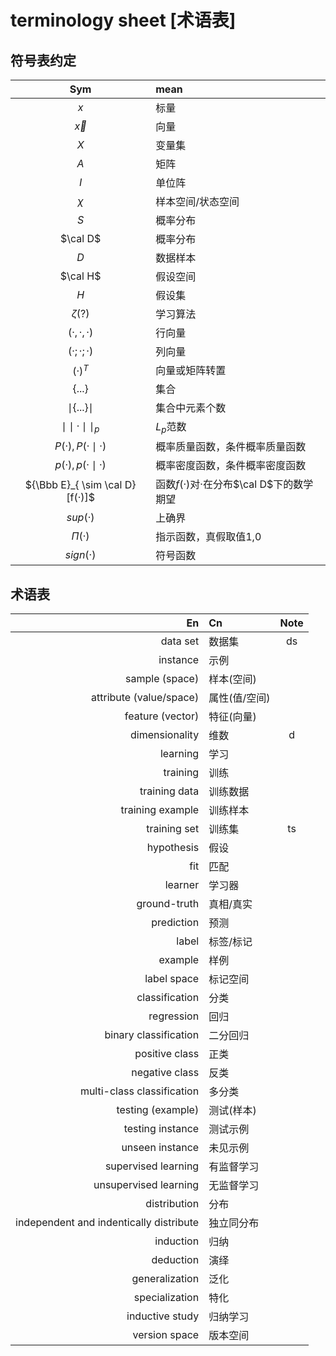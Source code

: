 # terminology sheet [术语表]
## 符号表约定

|               Sym               | mean                                      |
| :-----------------------------: | :---------------------------------------- |
|               $x$               | 标量                                      |
|            $\vec{x}$            | 向量                                      |
|               $X$               | 变量集                                    |
|               $A$               | 矩阵                                      |
|               $I$               | 单位阵                                    |
|             $\chi$              | 样本空间/状态空间                         |
|               $S$               | 概率分布                                  |
|            $\cal D$             | 概率分布                                  |
|               $D$               | 数据样本                                  |
|            $\cal H$             | 假设空间                                  |
|               $H$               | 假设集                                    |
|           $\zeta$(?)            | 学习算法                                  |
|            $(·,·,·)$            | 行向量                                    |
|            $(·;·;·)$            | 列向量                                    |
|             $(·)^T$             | 向量或矩阵转置                            |
|       $\lbrace...\rbrace$       | 集合                                      |
|  $\mid \lbrace...\rbrace \mid$  | 集合中元素个数                            |
|      $\mid\mid·\mid\mid_p$      | $L_p$范数                                 |
|       $P(·),P(· \mid ·)$        | 概率质量函数，条件概率质量函数            |
|       $p(·),p(· \mid ·)$        | 概率密度函数，条件概率密度函数            |
| ${\Bbb E}_{ \sim \cal D}[f(·)]$ | 函数$f(·)$对$·$在分布$\cal D$下的数学期望 |
|            $sup(·)$             | 上确界                                    |
|            $\Pi(·)$             | 指示函数，真假取值1,0                     |
|            $sign(·)$            | 符号函数                                  |





## 术语表


|                                      En | Cn            | Note |
| --------------------------------------: | :------------ | :--: |
|                                data set | 数据集        |  ds  |
|                                instance | 示例          |      |
|                          sample (space) | 样本(空间)    |      |
|                 attribute (value/space) | 属性(值/空间) |      |
|                        feature (vector) | 特征(向量)    |      |
|                          dimensionality | 维数          |  d   |
|                                learning | 学习          |      |
|                                training | 训练          |      |
|                           training data | 训练数据      |      |
|                        training example | 训练样本      |      |
|                            training set | 训练集        |  ts  |
|                              hypothesis | 假设          |      |
|                                     fit | 匹配          |      |
|                                 learner | 学习器        |      |
|                            ground-truth | 真相/真实     |      |
|                              prediction | 预测          |      |
|                                   label | 标签/标记     |      |
|                                 example | 样例          |      |
|                             label space | 标记空间      |      |
|                          classification | 分类          |      |
|                              regression | 回归          |      |
|                   binary classification | 二分回归      |      |
|                          positive class | 正类          |      |
|                          negative class | 反类          |      |
|              multi-class classification | 多分类        |      |
|                       testing (example) | 测试(样本)    |      |
|                        testing instance | 测试示例      |      |
|                         unseen instance | 未见示例      |      |
|                     supervised learning | 有监督学习    |      |
|                   unsupervised learning | 无监督学习    |      |
|                            distribution | 分布          |      |
| independent and indentically distribute | 独立同分布    |      |
|                               induction | 归纳          |      |
|                               deduction | 演绎          |      |
|                          generalization | 泛化          |      |
|                          specialization | 特化          |      |
|                         inductive study | 归纳学习      |      |
|                           version space | 版本空间      |      |

